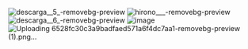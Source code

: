 ![descarga__5_-removebg-preview](https://github.com/user-attachments/assets/28a541d4-9bb7-4a35-8549-b44f4fbdfdce)
![hirono___-removebg-preview](https://github.com/user-attachments/assets/a7cbaef5-5fb5-4c3e-bdba-0d2995679d01)
![descarga__6_-removebg-preview](https://github.com/user-attachments/assets/fc8a6e6c-1e56-4794-a0af-f68ce3e65324)
![image](https://github.com/user-attachments/assets/e03ddc0b-3e56-44f8-911b-59ca9baff8fe)
![Uploading 6528fc30c3a9badfaed571a6f4dc7aa1-removebg-preview (1).png…]()
